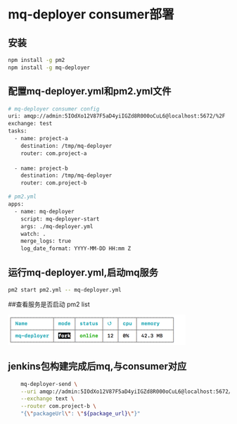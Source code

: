 # mq-deployer consumer部署

## 安装

```bash
npm install -g pm2
npm install -g mq-deployer
```
## 配置mq-deployer.yml和pm2.yml文件

```bash
# mq-deployer consumer config
uri: amqp://admin:5IOdXo12V87F5aD4yiIGZd8R000oCuL6@localhost:5672/%2F
exchange: test
tasks:
  - name: project-a
    destination: /tmp/mq-deployer
    router: com.project-a

  - name: project-b
    destination: /tmp/mq-deployer
    router: com.project-b
```


```bash
# pm2.yml
apps:
  - name: mq-deployer
    script: mq-deployer-start
    args: ./mq-deployer.yml
    watch: .
    merge_logs: true
    log_date_format: YYYY-MM-DD HH:mm Z


```

## 运行mq-deployer.yml,启动mq服务
```bash
pm2 start pm2.yml -- mq-deployer.yml
```

##查看服务是否启动
pm2 list

![a.png](a.png)

## jenkins包构建完成后mq,与consumer对应

```bash
    mq-deployer-send \
    --uri amqp://admin:5IOdXo12V87F5aD4yiIGZd8R000oCuL6@localhost:5672/%2F \
    --exchange text \
    --router com.project-b \
    "{\"packageUrl\": \"${package_url}\"}"
```
